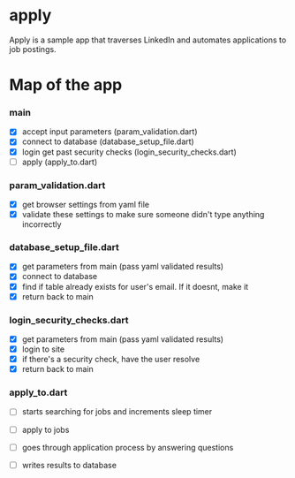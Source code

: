 # apply
Apply is a sample app that traverses LinkedIn and automates applications to job postings.

# Map of the app

### main
- [X] accept input parameters (param_validation.dart)
- [X] connect to database (database_setup_file.dart)
- [X] login get past security checks (login_security_checks.dart)
- [ ] apply (apply_to.dart)

### param_validation.dart
- [X] get browser settings from yaml file
- [X] validate these settings to make sure someone didn't type anything incorrectly

### database_setup_file.dart
- [X] get parameters from main (pass yaml validated results)
- [X] connect to database
- [X] find if table already exists for user's email. If it doesnt, make it
- [X] return back to main

### login_security_checks.dart
- [X] get parameters from main (pass yaml validated results)
- [X] login to site
- [X] if there's a security check, have the user resolve
- [X] return back to main

### apply_to.dart
- [ ] starts searching for jobs and increments sleep timer
- [ ] apply to jobs 
- [ ] goes through application process by answering questions
- [ ] writes results to database

